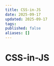 ```yaml
---
title: CSS-in-JS
date: 2025-09-17
updated: 2025-09-17
tags:
published: false
aliases: []
---
```

# CSS-in-JS

